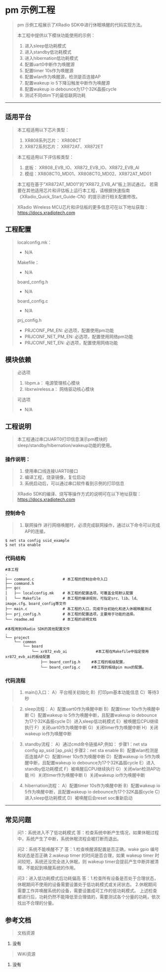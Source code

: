 # pm 示例工程

> pm 示例工程展示了XRadio SDK中进行休眠唤醒的代码实现方法。
>
> 本工程中提供以下模块功能使用的示例：
> 1. 进入sleep低功耗模式
> 2. 进入standby低功耗模式
> 3. 进入hibernation低功耗模式
> 4. 配置uart0中断作为唤醒源
> 5. 配置timer 10s作为唤醒源
> 6. 配置wlan作为唤醒源，检测是否连接AP
> 7. 配置wakeup io 5下降沿触发中断作为唤醒源
> 8. 配置wakeup io debounce为17个32K晶振cycle
> 9. 测试不同dtim下的最低联网功耗

---

## 适用平台

> 本工程适用以下芯片类型：
>
> 1. XR808系列芯片： XR808CT
> 2. XR872系列芯片： XR872AT、XR872ET

> 本工程适用以下评估板类型：
> 1. 底板： XR808_EVB_IO、XR872_EVB_IO、XR872_EVB_AI
> 2. 模组：XR808CT0_MD01、XR808CT0_MD02、XR872AT_MD01

> 本工程在基于"XR872AT_MD01"的“XR872_EVB_AI”板上测试通过。
> 若需要在其他适用芯片和评估板上运行本工程，请根据快速指南《XRadio_Quick_Start_Guide-CN》的提示进行相关配置修改。

> XRadio Wireless MCU芯片和评估板的更多信息可在以下地址获取：
> https://docs.xradiotech.com

## 工程配置

> localconfig.mk：
> * N/A
>
> Makefile：
> * N/A
> 
> board_config.h
> * N/A
> 
> board_config.c
> * N/A
> 
> prj_config.h
> * PRJCONF_PM_EN: 必选项，配置使用pm功能
> * PRJCONF_NET_PM_EN: 必选项，配置使用网络pm功能
> * PRJCONF_NET_EN: 必选项，配置使用网络功能

## 模块依赖

> 必选项
> 1. libpm.a： 电源管理核心模块
> 2. libxrwireless.a： 网络驱动核心模块

> 可选项
>
> * N/A


## 工程说明

> 本工程通过串口UART0打印信息演示pm模块的sleep/standby/hibernation/wakeup功能的使用。

### 操作说明：

> 1. 使用串口线连接UART0接口
> 2. 编译工程，烧录镜像，复位启动
> 3. 系统启动后，可以通过串口软件看到示例的打印信息

> XRadio SDK的编译、烧写等操作方式的说明可在以下地址获取：
> https://docs.xradiotech.com


### 控制命令

> 1. 联网操作
> 进行网络唤醒时，必须完成联网操作，通过以下命令可以完成AP的连接。

```
$ net sta config ssid_example
$ net sta enable
```

### 代码结构
```
#本工程
.
├── command.c             # 本工程的控制台命令入口
├── command.h
├── gcc
│   ├── localconfig.mk    # 本工程的配置选项，可覆盖全局默认配置
│   └── Makefile          # 本工程的编译规则，可指定src、lib、ld、image.cfg、board_config等文件
├── main.c                # 本工程的入口，完成平台初始化和进入休眠唤醒测试
├── prj_config.h          # 本工程的配置选项，主要用于功能的选择。
└── readme.md             # 本工程的说明文档

#本程用到XRadio SDK的其他配置文件
.
└── project
    └── common
        └── board
            └── xr872_evb_ai             #本工程在Makefile中指定使用xr872_evb_ai的板级配置
                ├── board_config.h     #本工程的板级配置，
                └── board_config.c     #本工程的板级pin mux的配置。
```
### 代码流程


> 1. main()入口：
> A）平台相关初始化
> B）打印pm基本功能信息
> C）等待3秒

> 2. sleep流程：
> A）配置uart0作为唤醒中断
> B）配置timer 10s作为唤醒中断
> C）配置wakeup io 5作为唤醒中断，且配置wakeup io debounce为17个32K晶振cycle
> D）进入sleep低功耗模式
> E）被唤醒后CPU继续执行
> F）关闭uart0作为唤醒中断
> G）关闭timer作为唤醒中断
> H）关闭wakeup io作为唤醒中断

> 3. standby流程：
> A）通过cmd命令链接AP,例如：
     步骤1：net sta config ap_ssid [ap_psk]
     步骤2：net sta enable
> B）配置wlan检测是否连接AP
> C）配置timer 10s作为唤醒中断
> D）配置wakeup io 5作为唤醒中断，且配置wakeup io debounce为17个32K晶振cycle
> E）进入standby低功耗模式
> F）被唤醒后CPU继续执行
> G）关闭wlan检测AP功能
> H）关闭timer作为唤醒中断
> I）关闭wakeup io作为唤醒中断

> 4. hibernation流程：
> A）配置timer 10s作为唤醒中断
> B）配置wakeup io 5作为唤醒中断，且配置wakeup io debounce为17个32K晶振cycle
> C）进入sleep低功耗模式
> D）被唤醒后会reset soc重新启动
---

## 常见问题

> 问1：系统进入不了低功耗模式
答：检查系统中断产生情况，如果休眠过程中，系统产生了中断，系统休眠流程会被打断而退出。

> 问2：系统不能唤醒不了
答：1.检查唤醒源配置是否正确，wake gpio 编号和状态是否正确
    2.wakeup timer 的时间是否合理，如果 wakeup timer 时间较短，系统还没完全进入休眠，则 wakeup timer会提前产生中断并被清理，不能起到唤醒系统的作用。

> 问3：进入低功耗模式后功耗偏高
答：1.检查所有设备是否处于合理状态，休眠期间不使用的设备需要设置处于低功耗模式或关闭状态。
    2.休眠期间需要工作并唤醒系统的设备，需要设置成可工作的低功耗模式。
    上述检查都进行后，功耗仍然不能降低至合理值的，需要测试各个分量的功耗，依次找出不合理的分量。

## 参考文档

> 文档资源

1. 没有

> WiKi资源

1. 没有